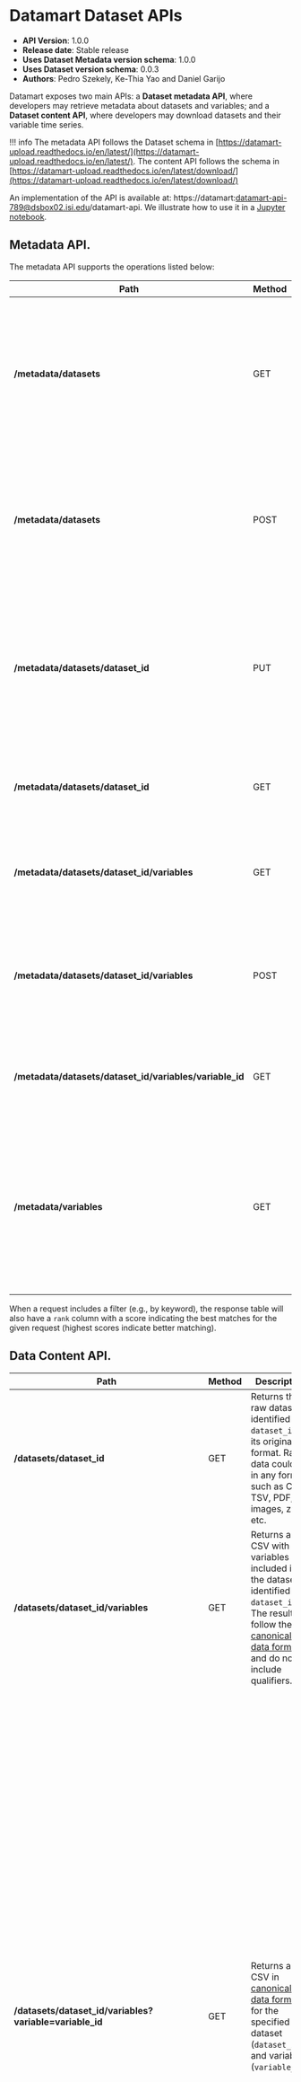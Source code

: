 # Datamart Dataset APIs

* **API Version**: 1.0.0
* **Release date**: Stable release
* **Uses Dataset Metadata version schema**: 1.0.0
* **Uses Dataset version schema**: 0.0.3
* **Authors**: Pedro Szekely, Ke-Thia Yao and Daniel Garijo

Datamart exposes two main APIs: a **Dataset metadata API**, where developers may retrieve metadata about datasets and variables; and a **Dataset content API**, where developers may download datasets and their variable time series.

!!! info
    The metadata API follows the Dataset schema in [https://datamart-upload.readthedocs.io/en/latest/](https://datamart-upload.readthedocs.io/en/latest/). The content API follows the schema in  [https://datamart-upload.readthedocs.io/en/latest/download/](https://datamart-upload.readthedocs.io/en/latest/download/)

An implementation of the API is available at: https://datamart:datamart-api-789@dsbox02.isi.edu/datamart-api. We illustrate how to use it in a [Jupyter notebook](https://github.com/usc-isi-i2/datamart-api/blob/master/Datamart%20Data%20API%20Demo.ipynb). 

## Metadata API. 
The metadata API supports the operations listed below:

| Path     | Method       | Description | Parameters
| -------- |:-------------| ------------|----------|
|**/metadata/datasets**|GET| Returns all datasets (list of [Dataset](https://datamart-upload.readthedocs.io/en/latest/#describing-dataset-metadata))| We support **filtering** datasets according to the following parameters:<br/> **`name`**: name of the dataset. **Example**: `&name=fbiData2009` <br/> **`geo`**: Spatial location. **Example**: `&geo=33.946799,-118.4307395,15z`<br/>**`intersects`**: Intersection if the dataset location with a bounding box in format [lonmin,lonmax,latmin,latmax]. **Example**: `&intersects=84.7142,-76.7142,14.9457,22.945`<br/>**`keyword`**: A relevant keyword (or keyword list separated by ",") that points to relevant variables, subjects or location of the dataset **Example**: `&keyword=maize,ethiopia`|
|**/metadata/datasets**|POST| Creates a new [Dataset](https://datamart-upload.readthedocs.io/en/latest/#describing-dataset-metadata) record. <br>Returns: Status code 201 (created) if successful, along with the dataset id. | NOTE: If the POST methods have already been executed against the Datamart server, then server will respond with an error message. |
|**/metadata/datasets/dataset_id**|PUT| **REPLACES** the entry of the dataset identified by `dataset_id` with the JSON received in the request. Returns: Status code 200 if successful.| None |
|**/metadata/datasets/dataset_id**|GET| Returns the metadata of the [Dataset](https://datamart-upload.readthedocs.io/en/latest/#describing-dataset-metadata) identified by `dataset_id`| None |
|**/metadata/datasets/dataset_id/variables**|GET| Returns all [Variables](https://datamart-upload.readthedocs.io/en/latest/#dataset-variable-metadata) in a dataset identified by `dataset_id` (list of variable)| None |
|**/metadata/datasets/dataset_id/variables**|POST| Creates a new [Variable](https://datamart-upload.readthedocs.io/en/latest/#dataset-variable-metadata) in the dataset identified by `dataset_id`. Returns 201 if successful| None |
|**/metadata/datasets/dataset_id/variables/variable_id**|GET| Returns the [`Variable`](https://datamart-upload.readthedocs.io/en/latest/#dataset-variable-metadata) `variable_id` in the dataset identified by `dataset_id`| None |
|**/metadata/variables**|GET| Returns all existing variable metadata|We support **filtering** datasets according to the following parameters:<br/>  **`ids`**: Variable ids to be returned (could be more than one). **Example**: `&ids=H123,H124` <br/>**`name`**: name of the variable. **Example**: `&name=population`<br/>**`geo`**: Spatial location: **Example**: `&geo=33.946799,-118.4307395,15z`<br/>**`intersects`**: Intersection if the variable location with a bounding box in format [lonmin,lonmax,latmin,latmax]. **Example**: `&intersects=84.7142,-76.7142,14.9457,22.945` <br/>**`keyword`**: A relevant keyword (or keyword list separated by ",") that points to relevant aspects of the variable **Example**: `&keyword=production,ethiopia` |

When a request includes a filter (e.g., by keyword), the response table will also have a `rank` column with a score indicating the best matches for the given request (highest scores indicate better matching).

## Data Content API. 

| Path     | Method       | Description | Parameters
| -------- |:-------------| ------------|----------|
|**/datasets/dataset_id**|GET| Returns the raw dataset identified by `dataset_id` in its original format. Raw data could be in any format, such as CSV, TSV, PDF, images, zip, etc.| None
|**/datasets/dataset_id/variables**|GET| Returns a CSV with the variables included in the dataset identified by `dataset_id`. The results follow the [canonical data format](https://datamart-upload.readthedocs.io/en/latest/download/#canonical-data-format), and do not include qualifiers.| **`limit`**: The API will return data for 20 variables only, by default. However that limit can be increased by setting the limit in the url. Example: `?limit=50`|
|**/datasets/dataset_id/variables?variable=variable_id**|GET| Returns a CSV in [canonical data format](https://datamart-upload.readthedocs.io/en/latest/download/#canonical-data-format) for the specified dataset (`dataset_id`) and variable (`variable_id`).|**`include`**: Additional columns to download. Example: `&include=country_id,admin1_id` <br/>**`exclude`**: Exclude columns from download. Example: `&exclude=coordinate`<br/>**`country`**: Download rows where the main subject is one of the specified countries. Example: `&country=Ethiopia,Sudan`<br/>**`country_id`**: Download rows where the main subject is one of the specified country identifiers.Example: `&country_id=Q115,Q1049` <br/> **`admin1`**: Download rows where the main subject is one of the specified first-level administrative regions. Example: `&admin1=Oromia+Region`<br/>**`admin1_id`**: Download rows where the main subject is one of the specified first-level administrative region identifiers.Example: `&admin1_id=Q202107`<br/>**`admin2`**: Download rows where the main subject is one of the specified second-level administrative regions.- Example: `&admin2=Arsi+Zone`<br/>**`admin2_id`**: Download rows where the main subject is one of the specified second-level administrative region identifiers. Example: `&admin2_id=Q646859`<br/>**`admin3`**: Download rows where the main subject is one of the specified third-level administrative regions. Example: `&admin3=Amigna,Digeluna+Tijo` <br/> **`admin3_id`**: Download rows where the main subject is one of the specified third-level administrative region identifiers. Example: `&admin3_id=Q2843318,Q5275598` <br/>**`in_country`**: Download rows where the main subject is a first-level administrative regions of the specified countries. Example: `&in_country=Ethiopia`<br/> **`in_country_id`**: Download rows where the main subject is a first-level administrative regions of the specified country identifiers. Example: `&in_country_id=Q115` <br/> **`in_admin1`**: Download rows where the main subject is a second-level administrative regions of the specified first-level administrative regions. Example: `&in_admin1=Oromia+Region` <br/> **`in_admin1_id`**: Download rows where the main subject is a second-level administrative regions of the specified first-level administrative region identifiers. Example: `&in_admin1_id=Q202107` <br/>**`in_admin2`**: Download rows where the main subject is a third-level administrative regions of the specified second-level administrative regions.  Example: `&in_admin2=Arsi+Zone` <br/> **`in_admin2_id`**: Download rows where the main subject is a third-level administrative regions of the specified second-level administrative regions. Example: `&in_admin2_id=Q646859`|
|**/datasets/dataset_id/variables/variable_id**|PUT| Uploads data to a variable of a dataset. | The variable must already exist in the dataset (i.e., it has to be created by POST to `/metadata/datasets/{dataset_id}/variables`). **DEPRECATED**
|**/datasets/dataset_id/variables/variable_id**|DELETE| Deletes the variable from a target dataset. | None
|**/datasets/dataset_id/annotated**|PUT, POST| Uploads data to one or more variables in the target dataset

**Additional considerations:**

All the region parameters (i.e. `country`, `country_id`, `admin1`,
etc) can be used at the same time. Datamart interprets multiple region parameters as *or* constraints.

The Datamart uses place names based on Wikidata place name labels in English. Also, a place can be identified using its Wikidata qnode id. The mapping between place name and its identifier, as well as its administrative hierarchy, can be found in this
[file](https://github.com/usc-isi-i2/wikidata-fuzzy-search/raw/master/backend/metadata/region.csv).


**_-Example_**:

  * `GET [API_URL]/[dataset_id]/variable/[variable_id]`: Get a CSV table of crop productions
  * `GET [API_URL]/[dataset_id]/variable/[variable_id]/area&include=admin1_id`: Get a CSV table of land area used for crop productions, and include the `admin1_id` column in the table.

## Aggregation of Data Content API

| Path     | Method       | Description | Parameters
| -------- |:-------------| ------------|----------|
|**/datasets/dataset_id/variable/variable_id**|GET| Returns an aggregated dataset from dataset `dataset_id` and variable `variable_id` in [canonical data format](https://datamart-upload.readthedocs.io/en/latest/download/#canonical-data-format).| **`group-by`**: specifies the column to use for aggregation <br/> **`operator`**: specifies the function to use for aggregation


**_-Example_**:
  - `GET [API_URL]/datasets/[dataset_id]/variables/[variable_id]?group-by=admin1_id&operator=sum`: Get food production aggregated at the` admin1` region level.
